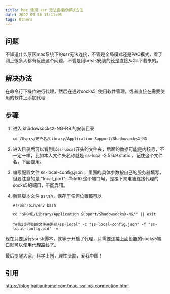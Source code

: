 ```yaml
---
title: Mac 使用 ssr 无法连接的解决方法
date: 2022-03-30 15:11:05
tags: Others
---
```


## 问题
不知道什么原因mac系统下的ssr无法连接，不管是全局模式还是PAC模式，看了网上很多人都有反应这个问题，不管是用break安装的还是直接从Git下载来的。

## 解决办法

在命令行下操作进行代理，然后在通过socks5, 使用软件管理，或者直接在需要使用的软件上添加代理

## 步骤

1. 进入 shadowsocksX-NG-R8 的安装目录

	```
	cd /Users/用户名/Library/Application Support/ShadowsocksX-NG
	```

2. 进入目录后可以看到以`ss-local`开头的文件夹，后面的数据可能是内核号，不一定一样，比如本人文件夹名称就是 ss-local-2.5.6.9.static ，记住这个文件名，下面要用。

3. 编写配置文件 ss-local-config.json ，里面的具体参数按自己的服务器填写，但要注意的是 "local_port": #5500 这个端口号，是接下来电脑连接代理的socks5的端口，不能弄错。

4. 新建脚本文件 ssr.sh，保存于任何位置都可以

	```
	#!/usr/bin/env bash

	cd "$HOME/Library/Application Support/ShadowsocksX-NG/" || exit

	"#第2步得到的文件夹路径/ss-local" -c "ss-local-config.json" -f "ss-local-config.pid" -v
	```

现在只要运行ssr.sh脚本，就等于开启了代理，只需要连接上面设置的socks5端口就可以使用代理路线了。

最后提醒大家，科学上网，理性头脑，爱我中国！

## 引用

https://blog.haitianhome.com/mac-ssr-no-connection.html
